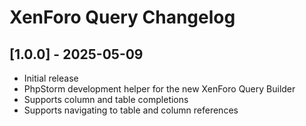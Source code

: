 <!-- Keep a Changelog guide -> https://keepachangelog.com -->

# XenForo Query Changelog

## [1.0.0] - 2025-05-09

- Initial release
- PhpStorm development helper for the new XenForo Query Builder
- Supports column and table completions
- Supports navigating to table and column references
